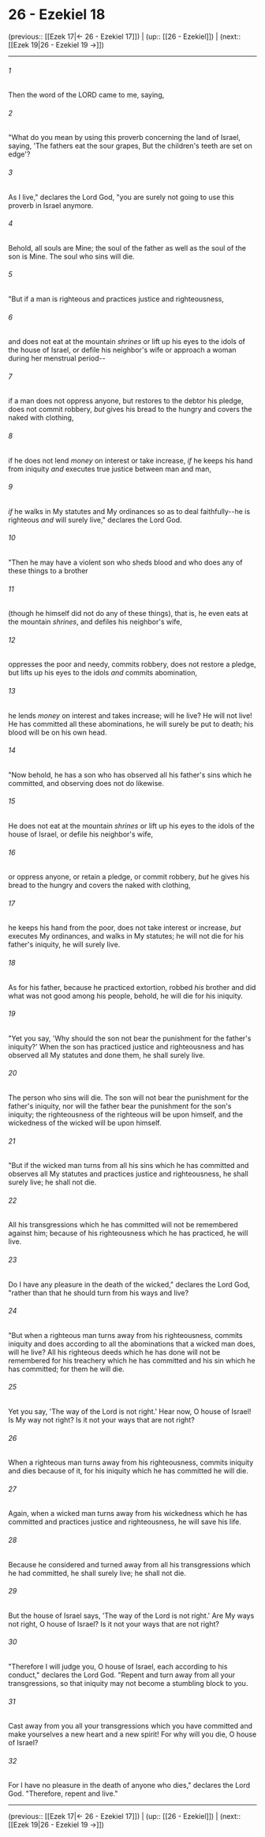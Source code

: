 # 26 - Ezekiel 18

(previous:: [[Ezek 17|← 26 - Ezekiel 17]]) | (up:: [[26 - Ezekiel]]) | (next:: [[Ezek 19|26 - Ezekiel 19 →]])

***


###### 1 
Then the word of the LORD came to me, saying, 

###### 2 
"What do you mean by using this proverb concerning the land of Israel, saying, 'The fathers eat the sour grapes, But the children's teeth are set on edge'? 

###### 3 
As I live," declares the Lord God, "you are surely not going to use this proverb in Israel anymore. 

###### 4 
Behold, all souls are Mine; the soul of the father as well as the soul of the son is Mine. The soul who sins will die. 

###### 5 
"But if a man is righteous and practices justice and righteousness, 

###### 6 
and does not eat at the mountain _shrines_ or lift up his eyes to the idols of the house of Israel, or defile his neighbor's wife or approach a woman during her menstrual period-- 

###### 7 
if a man does not oppress anyone, but restores to the debtor his pledge, does not commit robbery, _but_ gives his bread to the hungry and covers the naked with clothing, 

###### 8 
if he does not lend _money_ on interest or take increase, _if_ he keeps his hand from iniquity _and_ executes true justice between man and man, 

###### 9 
_if_ he walks in My statutes and My ordinances so as to deal faithfully--he is righteous _and_ will surely live," declares the Lord God. 

###### 10 
"Then he may have a violent son who sheds blood and who does any of these things to a brother 

###### 11 
(though he himself did not do any of these things), that is, he even eats at the mountain _shrines_, and defiles his neighbor's wife, 

###### 12 
oppresses the poor and needy, commits robbery, does not restore a pledge, but lifts up his eyes to the idols _and_ commits abomination, 

###### 13 
he lends _money_ on interest and takes increase; will he live? He will not live! He has committed all these abominations, he will surely be put to death; his blood will be on his own head. 

###### 14 
"Now behold, he has a son who has observed all his father's sins which he committed, and observing does not do likewise. 

###### 15 
He does not eat at the mountain _shrines_ or lift up his eyes to the idols of the house of Israel, or defile his neighbor's wife, 

###### 16 
or oppress anyone, or retain a pledge, or commit robbery, _but_ he gives his bread to the hungry and covers the naked with clothing, 

###### 17 
he keeps his hand from the poor, does not take interest or increase, _but_ executes My ordinances, and walks in My statutes; he will not die for his father's iniquity, he will surely live. 

###### 18 
As for his father, because he practiced extortion, robbed _his_ brother and did what was not good among his people, behold, he will die for his iniquity. 

###### 19 
"Yet you say, 'Why should the son not bear the punishment for the father's iniquity?' When the son has practiced justice and righteousness and has observed all My statutes and done them, he shall surely live. 

###### 20 
The person who sins will die. The son will not bear the punishment for the father's iniquity, nor will the father bear the punishment for the son's iniquity; the righteousness of the righteous will be upon himself, and the wickedness of the wicked will be upon himself. 

###### 21 
"But if the wicked man turns from all his sins which he has committed and observes all My statutes and practices justice and righteousness, he shall surely live; he shall not die. 

###### 22 
All his transgressions which he has committed will not be remembered against him; because of his righteousness which he has practiced, he will live. 

###### 23 
Do I have any pleasure in the death of the wicked," declares the Lord God, "rather than that he should turn from his ways and live? 

###### 24 
"But when a righteous man turns away from his righteousness, commits iniquity and does according to all the abominations that a wicked man does, will he live? All his righteous deeds which he has done will not be remembered for his treachery which he has committed and his sin which he has committed; for them he will die. 

###### 25 
Yet you say, 'The way of the Lord is not right.' Hear now, O house of Israel! Is My way not right? Is it not your ways that are not right? 

###### 26 
When a righteous man turns away from his righteousness, commits iniquity and dies because of it, for his iniquity which he has committed he will die. 

###### 27 
Again, when a wicked man turns away from his wickedness which he has committed and practices justice and righteousness, he will save his life. 

###### 28 
Because he considered and turned away from all his transgressions which he had committed, he shall surely live; he shall not die. 

###### 29 
But the house of Israel says, 'The way of the Lord is not right.' Are My ways not right, O house of Israel? Is it not your ways that are not right? 

###### 30 
"Therefore I will judge you, O house of Israel, each according to his conduct," declares the Lord God. "Repent and turn away from all your transgressions, so that iniquity may not become a stumbling block to you. 

###### 31 
Cast away from you all your transgressions which you have committed and make yourselves a new heart and a new spirit! For why will you die, O house of Israel? 

###### 32 
For I have no pleasure in the death of anyone who dies," declares the Lord God. "Therefore, repent and live."

***

(previous:: [[Ezek 17|← 26 - Ezekiel 17]]) | (up:: [[26 - Ezekiel]]) | (next:: [[Ezek 19|26 - Ezekiel 19 →]])
